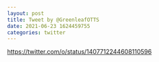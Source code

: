 ```yaml
--- 
layout: post 
title: Tweet by @GreenleafOTTS 
date: 2021-06-23 1624459755 
categories: twitter 
--- 
```

https://twitter.com/o/status/1407712244608110596